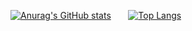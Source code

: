 [![Anurag's GitHub stats](https://github-readme-stats.vercel.app/api?username=Breno-lisboa-Souza&hide=contribs,prs&show_icons=true&theme=transparent)](https://github.com/anuraghazra/github-readme-stats)&nbsp;&nbsp;&nbsp;&nbsp;&nbsp;&nbsp;&nbsp;[![Top Langs](https://github-readme-stats.vercel.app/api/top-langs/?username=anuraghazra&layout=compact)](https://github.com/anuraghazra/github-readme-stats)
